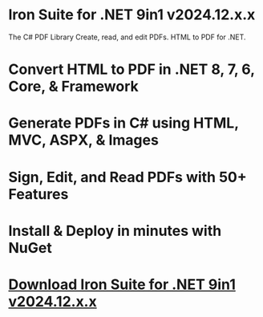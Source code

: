 # Iron Suite for .NET 9in1 v2024.12.x.x

The C# PDF Library
Create, read, and edit PDFs. HTML to PDF for .NET.

# Convert HTML to PDF in .NET 8, 7, 6, Core, & Framework
# Generate PDFs in C# using HTML, MVC, ASPX, & Images
# Sign, Edit, and Read PDFs with 50+ Features
# Install & Deploy in minutes with NuGet

# [Download Iron Suite for .NET 9in1 v2024.12.x.x](https://developer.team/dotnet/35217-iron-suite-for-net-9in1-v202412xx.html)
